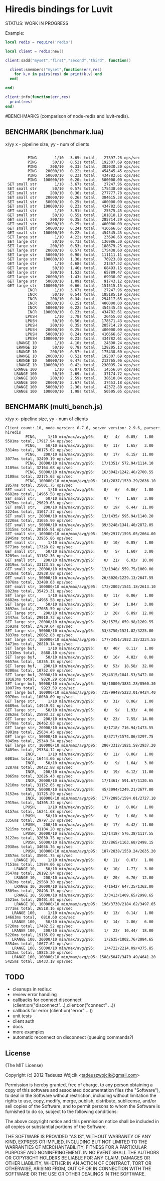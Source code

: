Hiredis bindings for Luvit
=====
STATUS: WORK IN PROGRESS

Example:

```lua
local redis = require('redis')

local client = redis:new()

client:sadd("myset","first","second","third", function()

  client:smembers("myset",function(err,res)
    for k,v in pairs(res) do print(k,v) end
  end)

end)

client:info(function(err,res)
  print(res)
end)

```
#BENCHMARKS (comparison of node-redis and luvit-redis).

## BENCHMARK (benchmark.lua) 
x/yy x - pipeline size, yy - num of clients 
```

          PING        1/10   3.65s total,   27397.26 ops/sec
          PING       50/10   0.52s total,  192307.69 ops/sec
          PING      200/10   0.33s total,  303030.30 ops/sec
          PING    20000/10   0.22s total,  454545.45 ops/sec
          PING    50000/10   0.23s total,  434782.61 ops/sec
          PING   100000/10   0.20s total,  500000.00 ops/sec
 SET small str        1/10   3.67s total,   27247.96 ops/sec
 SET small str       50/10   0.57s total,  175438.60 ops/sec
 SET small str      200/10   0.36s total,  277777.78 ops/sec
 SET small str    20000/10   0.26s total,  384615.38 ops/sec
 SET small str    50000/10   0.25s total,  400000.00 ops/sec
 SET small str   100000/10   0.23s total,  434782.61 ops/sec
 GET small str        1/10   3.91s total,   25575.45 ops/sec
 GET small str       50/10   0.55s total,  181818.18 ops/sec
 GET small str      200/10   0.35s total,  285714.29 ops/sec
 GET small str    20000/10   0.25s total,  400000.00 ops/sec
 GET small str    50000/10   0.24s total,  416666.67 ops/sec
 GET small str   100000/10   0.22s total,  454545.45 ops/sec
 SET large str        1/10   4.22s total,   23696.68 ops/sec
 SET large str       50/10   0.73s total,  136986.30 ops/sec
 SET large str      200/10   0.53s total,  188679.25 ops/sec
 SET large str    20000/10   0.57s total,  175438.60 ops/sec
 SET large str    50000/10   0.90s total,  111111.11 ops/sec
 SET large str   100000/10   1.30s total,   76923.08 ops/sec
 GET large str        1/10   4.68s total,   21367.52 ops/sec
 GET large str       50/10   1.46s total,   68493.15 ops/sec
 GET large str      200/10   1.52s total,   65789.47 ops/sec
 GET large str    20000/10   1.43s total,   69930.07 ops/sec
 GET large str    50000/10   1.09s total,   91743.12 ops/sec
 GET large str   100000/10   0.66s total,  151515.15 ops/sec
          INCR        1/10   3.67s total,   27247.96 ops/sec
          INCR       50/10   0.54s total,  185185.19 ops/sec
          INCR      200/10   0.34s total,  294117.65 ops/sec
          INCR    20000/10   0.25s total,  400000.00 ops/sec
          INCR    50000/10   0.22s total,  454545.45 ops/sec
          INCR   100000/10   0.23s total,  434782.61 ops/sec
         LPUSH        1/10   3.78s total,   26455.03 ops/sec
         LPUSH       50/10   0.56s total,  178571.43 ops/sec
         LPUSH      200/10   0.35s total,  285714.29 ops/sec
         LPUSH    20000/10   0.25s total,  400000.00 ops/sec
         LPUSH    50000/10   0.24s total,  416666.67 ops/sec
         LPUSH   100000/10   0.23s total,  434782.61 ops/sec
     LRANGE 10        1/10   4.10s total,   24390.24 ops/sec
     LRANGE 10       50/10   0.78s total,  128205.13 ops/sec
     LRANGE 10      200/10   0.57s total,  175438.60 ops/sec
     LRANGE 10    20000/10   0.52s total,  192307.69 ops/sec
     LRANGE 10    50000/10   0.47s total,  212765.96 ops/sec
     LRANGE 10   100000/10   0.42s total,  238095.24 ops/sec
    LRANGE 100        1/10   6.87s total,   14556.04 ops/sec
    LRANGE 100       50/10   2.69s total,   37174.72 ops/sec
    LRANGE 100      200/10   2.59s total,   38610.04 ops/sec
    LRANGE 100    20000/10   2.67s total,   37453.18 ops/sec
    LRANGE 100    50000/10   2.36s total,   42372.88 ops/sec
    LRANGE 100   100000/10   1.98s total,   50505.05 ops/sec

```

## BENCHMARK (multi_bench.js)
x/yy x- pipeline size, yy - num of clients
```
Client count: 10, node version: 0.7.6, server version: 2.9.6, parser: hiredis
         PING,     1/10 min/max/avg/p95:    0/   4/   0.05/   1.00   5581ms total, 17917.94 ops/sec
         PING,    50/10 min/max/avg/p95:    0/  11/   1.65/   3.00   3314ms total, 30175.02 ops/sec
         PING,   200/10 min/max/avg/p95:    0/  17/   6.15/  11.00   3077ms total, 32499.19 ops/sec
         PING, 20000/10 min/max/avg/p95:   17/1351/ 572.94/1114.10   3109ms total, 32164.68 ops/sec
         PING, 50000/10 min/max/avg/p95:   16/3042/1242.46/2700.55   3108ms total, 32175.03 ops/sec
         PING, 100000/10 min/max/avg/p95:  161/2837/1539.29/2636.10   2857ms total, 35001.75 ops/sec
SET small str,     1/10 min/max/avg/p95:    0/   6/   0.06/   1.00   6682ms total, 14965.58 ops/sec
SET small str,    50/10 min/max/avg/p95:    0/   7/   1.68/   3.00   3375ms total, 29629.63 ops/sec
SET small str,   200/10 min/max/avg/p95:    0/  19/   6.44/  11.00   3224ms total, 31017.37 ops/sec
SET small str, 20000/10 min/max/avg/p95:   13/1435/ 595.94/1140.20   3220ms total, 31055.90 ops/sec
SET small str, 50000/10 min/max/avg/p95:   39/3248/1341.40/2872.05   3315ms total, 30165.91 ops/sec
SET small str, 100000/10 min/max/avg/p95:  190/2917/1595.05/2664.00   2945ms total, 33955.86 ops/sec
GET small str,     1/10 min/max/avg/p95:    0/  10/   0.05/   1.00   5771ms total, 17328.02 ops/sec
GET small str,    50/10 min/max/avg/p95:    0/   5/   1.60/   3.00   3209ms total, 31162.36 ops/sec
GET small str,   200/10 min/max/avg/p95:    0/  21/   6.03/  10.00   3019ms total, 33123.55 ops/sec
GET small str, 20000/10 min/max/avg/p95:   13/1348/ 559.75/1069.00   3036ms total, 32938.08 ops/sec
GET small str, 50000/10 min/max/avg/p95:   26/3020/1229.13/2647.55   3078ms total, 32488.63 ops/sec
GET small str, 100000/10 min/max/avg/p95:  173/2802/1541.18/2613.10   2823ms total, 35423.31 ops/sec
SET large str,     1/10 min/max/avg/p95:    0/  11/   0.06/   1.00   6682ms total, 14965.58 ops/sec
SET large str,    50/10 min/max/avg/p95:    0/  14/   1.84/   3.00   3692ms total, 27085.59 ops/sec
SET large str,   200/10 min/max/avg/p95:    1/  28/   6.89/  12.00   3447ms total, 29010.73 ops/sec
SET large str, 20000/10 min/max/avg/p95:   26/1575/ 659.98/1269.55   3592ms total, 27839.64 ops/sec
SET large str, 50000/10 min/max/avg/p95:   53/3750/1521.82/3225.00   3837ms total, 26062.03 ops/sec
SET large str, 100000/10 min/max/avg/p95:  177/3451/1922.32/3234.55   3471ms total, 28810.14 ops/sec
SET large buf,     1/10 min/max/avg/p95:    0/  40/   0.11/   1.00  11510ms total,  8688.10 ops/sec
SET large buf,    50/10 min/max/avg/p95:    0/  16/   4.82/   8.00   9657ms total, 10355.18 ops/sec
SET large buf,   200/10 min/max/avg/p95:    0/  53/  18.58/  32.00   9300ms total, 10752.69 ops/sec
SET large buf, 20000/10 min/max/avg/p95:   25/4815/1841.53/3472.80  10183ms total,  9820.29 ops/sec
SET large buf, 50000/10 min/max/avg/p95:   58/10000/3881.28/8560.30  10077ms total,  9923.59 ops/sec
SET large buf, 100000/10 min/max/avg/p95:  735/9948/5223.01/9424.40   9970ms total, 10030.09 ops/sec
GET large str,     1/10 min/max/avg/p95:    0/  31/   0.06/   1.00   6689ms total, 14949.92 ops/sec
GET large str,    50/10 min/max/avg/p95:    0/   9/   1.93/   4.00   3862ms total, 25893.32 ops/sec
GET large str,   200/10 min/max/avg/p95:    0/  23/   7.55/  14.00   3779ms total, 26462.03 ops/sec
GET large str, 20000/10 min/max/avg/p95:    0/1718/ 716.94/1473.55   3901ms total, 25634.45 ops/sec
GET large str, 50000/10 min/max/avg/p95:    0/3717/1574.86/3297.75   3945ms total, 25348.54 ops/sec
GET large str, 100000/10 min/max/avg/p95:  280/3312/1821.58/2937.20   3409ms total, 29334.12 ops/sec
         INCR,     1/10 min/max/avg/p95:    0/  11/   0.06/   1.00   6081ms total, 16444.66 ops/sec
         INCR,    50/10 min/max/avg/p95:    0/   9/   1.64/   3.00   3287ms total, 30422.88 ops/sec
         INCR,   200/10 min/max/avg/p95:    0/  19/   6.12/  11.00   3065ms total, 32626.43 ops/sec
         INCR, 20000/10 min/max/avg/p95:   17/1461/ 591.67/1120.65   3210ms total, 31152.65 ops/sec
         INCR, 50000/10 min/max/avg/p95:   45/3094/1249.21/2677.00   3152ms total, 31725.89 ops/sec
         INCR, 100000/10 min/max/avg/p95:  177/2895/1594.01/2727.10   2915ms total, 34305.32 ops/sec
        LPUSH,     1/10 min/max/avg/p95:    0/   1/   0.06/   1.00   6157ms total, 16241.68 ops/sec
        LPUSH,    50/10 min/max/avg/p95:    0/   7/   1.68/   3.00   3356ms total, 29797.38 ops/sec
        LPUSH,   200/10 min/max/avg/p95:    0/  17/   6.42/  11.00   3215ms total, 31104.20 ops/sec
        LPUSH, 20000/10 min/max/avg/p95:   12/1418/ 576.38/1117.55   3122ms total, 32030.75 ops/sec
        LPUSH, 50000/10 min/max/avg/p95:   33/2865/1163.68/2498.15   2938ms total, 34036.76 ops/sec
        LPUSH, 100000/10 min/max/avg/p95:  187/2838/1559.24/2635.20   2857ms total, 35001.75 ops/sec
    LRANGE 10,     1/10 min/max/avg/p95:    0/  11/   0.07/   1.00   7151ms total, 13984.06 ops/sec
    LRANGE 10,    50/10 min/max/avg/p95:    0/  10/   1.77/   3.00   3547ms total, 28192.84 ops/sec
    LRANGE 10,   200/10 min/max/avg/p95:    0/  20/   6.76/  12.00   3382ms total, 29568.30 ops/sec
    LRANGE 10, 20000/10 min/max/avg/p95:    4/1642/ 647.35/1362.00   3509ms total, 28498.15 ops/sec
    LRANGE 10, 50000/10 min/max/avg/p95:    3/3413/1409.65/2998.65   3521ms total, 28401.02 ops/sec
    LRANGE 10, 100000/10 min/max/avg/p95:  196/3730/2184.62/3497.65   3771ms total, 26518.16 ops/sec
   LRANGE 100,     1/10 min/max/avg/p95:    0/  13/   0.14/   1.00  14683ms total,  6810.60 ops/sec
   LRANGE 100,    50/10 min/max/avg/p95:    0/  14/   2.86/   6.00   5720ms total, 17482.52 ops/sec
   LRANGE 100,   200/10 min/max/avg/p95:    1/  23/  10.44/  18.00   5226ms total, 19135.09 ops/sec
   LRANGE 100, 20000/10 min/max/avg/p95:    1/2635/1002.76/2084.65   5354ms total, 18677.62 ops/sec
   LRANGE 100, 50000/10 min/max/avg/p95:    1/4722/2214.09/4375.85   5312ms total, 18825.30 ops/sec
   LRANGE 100, 100000/10 min/max/avg/p95: 1588/5047/3470.49/4641.20   5425ms total, 18433.18 ops/sec

```
## TODO
* cleanups in redis.c
* review error handling
* callbacks for connect disconnect (client:on("disconnect"...),client:on("connect" ...))
* callback for error (client:on("error" ...))
* unit tests
* client auth
* docs
* more examples
* automatic reconnect on disconnect (queuing commands?)

License
-------

(The MIT License)

Copyright (c) 2012 Tadeusz Wójcik &lt;tadeuszwojcik@gmail.com&gt;

Permission is hereby granted, free of charge, to any person obtaining a copy of
this software and associated documentation files (the "Software"), to deal in
the Software without restriction, including without limitation the rights to
use, copy, modify, merge, publish, distribute, sublicense, and/or sell copies of
the Software, and to permit persons to whom the Software is furnished to do so,
subject to the following conditions:

The above copyright notice and this permission notice shall be included in all
copies or substantial portions of the Software.

THE SOFTWARE IS PROVIDED "AS IS", WITHOUT WARRANTY OF ANY KIND, EXPRESS OR
IMPLIED, INCLUDING BUT NOT LIMITED TO THE WARRANTIES OF MERCHANTABILITY, FITNESS
FOR A PARTICULAR PURPOSE AND NONINFRINGEMENT. IN NO EVENT SHALL THE AUTHORS OR
COPYRIGHT HOLDERS BE LIABLE FOR ANY CLAIM, DAMAGES OR OTHER LIABILITY, WHETHER
IN AN ACTION OF CONTRACT, TORT OR OTHERWISE, ARISING FROM, OUT OF OR IN
CONNECTION WITH THE SOFTWARE OR THE USE OR OTHER DEALINGS IN THE SOFTWARE.


